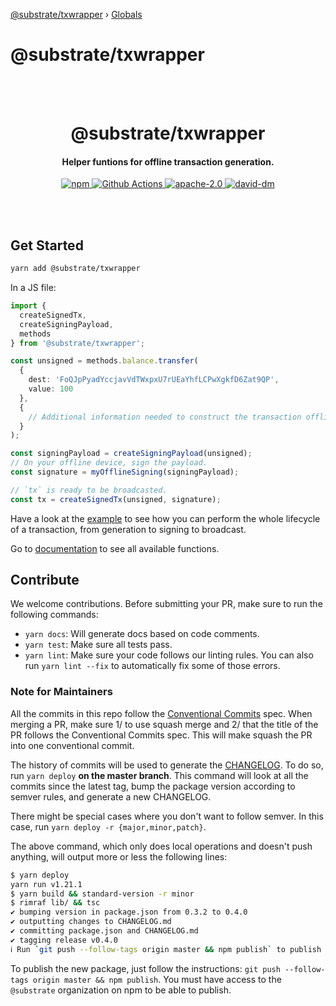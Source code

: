 [@substrate/txwrapper](README.md) › [Globals](globals.md)

# @substrate/txwrapper

<br /><br />

<h1 align="center">@substrate/txwrapper</h1>
<h4 align="center">Helper funtions for offline transaction generation.</h4>

<p align="center">
  <a href="https://www.npmjs.com/package/@substrate/txwrapper">
    <img alt="npm" src="https://img.shields.io/npm/v/@substrate/txwrapper.svg" />
  </a>
  <a href="https://github.com/paritytech/txwrapper/actions">
    <img alt="Github Actions" src="https://github.com/paritytech/txwrapper/workflows/pr/badge.svg" />
  </a>
  <a href="https://opensource.org/licenses/Apache-2.0">
    <img alt="apache-2.0" src="https://img.shields.io/badge/License-Apache%202.0-blue.svg" />
  </a>
  <a href="https://david-dm.org/paritytech/txwrapper">
    <img alt="david-dm" src="https://img.shields.io/david/paritytech/txwrapper.svg" />
  </a>
</p>

<br /><br />

## Get Started

```bash
yarn add @substrate/txwrapper
```

In a JS file:

```typescript
import {
  createSignedTx,
  createSigningPayload,
  methods
} from '@substrate/txwrapper';

const unsigned = methods.balance.transfer(
  {
    dest: 'FoQJpPyadYccjavVdTWxpxU7rUEaYhfLCPwXgkfD6Zat9QP',
    value: 100
  },
  {
    // Additional information needed to construct the transaction offline.
  }
);

const signingPayload = createSigningPayload(unsigned);
// On your offline device, sign the payload.
const signature = myOfflineSigning(signingPayload);

// `tx` is ready to be broadcasted.
const tx = createSignedTx(unsigned, signature);
```

Have a look at the [example](https://github.com/paritytech/txwrapper/tree/master/examples/index.ts) to see how you can perform the whole lifecycle of a transaction, from generation to signing to broadcast.

Go to [documentation](https://github.com/paritytech/txwrapper/tree/master/docs/globals.md) to see all available functions.

## Contribute

We welcome contributions. Before submitting your PR, make sure to run the following commands:

- `yarn docs`: Will generate docs based on code comments.
- `yarn test`: Make sure all tests pass.
- `yarn lint`: Make sure your code follows our linting rules. You can also run `yarn lint --fix` to automatically fix some of those errors.

### Note for Maintainers

All the commits in this repo follow the [Conventional Commits](https://www.conventionalcommits.org/en/v1.0.0/) spec. When merging a PR, make sure 1/ to use squash merge and 2/ that the title of the PR follows the Conventional Commits spec. This will make squash the PR into one conventional commit.

The history of commits will be used to generate the [CHANGELOG](./CHANGELOG). To do so, run `yarn deploy` **on the master branch**. This command will look at all the commits since the latest tag, bump the package version according to semver rules, and generate a new CHANGELOG.

There might be special cases where you don't want to follow semver. In this case, run `yarn deploy -r {major,minor,patch}`.

The above command, which only does local operations and doesn't push anything, will output more or less the following lines:

```bash
$ yarn deploy
yarn run v1.21.1
$ yarn build && standard-version -r minor
$ rimraf lib/ && tsc
✔ bumping version in package.json from 0.3.2 to 0.4.0
✔ outputting changes to CHANGELOG.md
✔ committing package.json and CHANGELOG.md
✔ tagging release v0.4.0
ℹ Run `git push --follow-tags origin master && npm publish` to publish
```

To publish the new package, just follow the instructions: `git push --follow-tags origin master && npm publish`. You must have access to the `@substrate` organization on npm to be able to publish.

